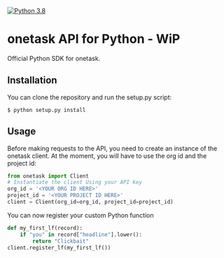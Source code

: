 [![Python 3.8](https://img.shields.io/badge/python-3.8-blue.svg)](https://www.python.org/downloads/release/python-380/)

# onetask API for Python - WiP

Official Python SDK for onetask.

## [](https://github.com/onetask-ai/onetask-python#installation)Installation


You can clone the repository and run the setup.py script:

`$ python setup.py install`

## [](https://github.com/onetask-ai/onetask-python#usage)Usage

Before making requests to the API, you need to create an instance of the onetask client. At the moment, you will have to use the org id and the project id:

```python
from onetask import Client
# Instantiate the client Using your API key
org_id = '<YOUR ORG ID HERE>'
project_id = '<YOUR PROJECT ID HERE>'
client = Client(org_id=org_id, project_id=project_id)
```

You can now register your custom Python function
```python
def my_first_lf(record):
    if "you" in record["headline"].lower():
        return "Clickbait"
client.register_lf(my_first_lf())
```
